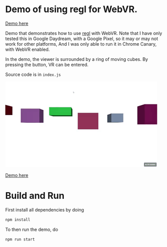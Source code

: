 # Demo of using regl for WebVR.

[Demo here](https://erkaman.github.io/regl-webvr-demo/build/demo.html)

Demo that demonstrates how to use
[regl](https://github.com/mikolalysenko/regl) with WebVR. Note that I
have only tested this in Google Daydream, with a Google Pixel, so it
may or may not work for other platforms, And I was only able to run it
in Chrome Canary, with WebVR enabled.

In the demo, the viewer is surrounded by a ring of moving cubes. By
pressing the button, VR can be entered.

Source code is in `index.js`

![Animated](img/gif.gif)


[Demo here](https://erkaman.github.io/webgl-rsm/webgl-rsm.html)

# Build and Run

First install all dependencies by doing

```bash
npm install
```

To then run the demo, do

```bash
npm run start
```
